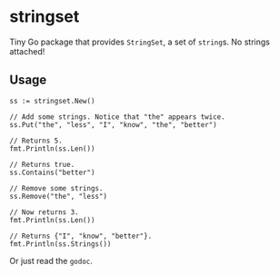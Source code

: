 stringset
=========

Tiny Go package that provides `StringSet`, a set of `string`s.
No strings attached!

Usage
-----

	ss := stringset.New()

	// Add some strings. Notice that "the" appears twice.
	ss.Put("the", "less", "I", "know", "the", "better")

	// Returns 5.
	fmt.Println(ss.Len())

	// Returns true.
	ss.Contains("better")

	// Remove some strings.
	ss.Remove("the", "less")

	// Now returns 3.
	fmt.Println(ss.Len())

	// Returns {"I", "know", "better"}.
	fmt.Println(ss.Strings())

Or just read the `godoc`.
